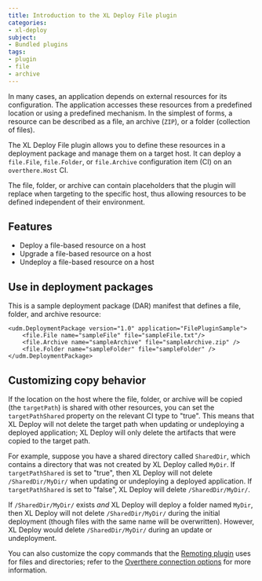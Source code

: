 ```yaml
---
title: Introduction to the XL Deploy File plugin
categories:
- xl-deploy
subject:
- Bundled plugins
tags:
- plugin
- file
- archive
---
```


In many cases, an application depends on external resources for its configuration. The application accesses these resources from a predefined location or using a predefined mechanism. In the simplest of forms, a resource can be described as a file, an archive (`ZIP`), or a folder (collection of files).

The XL Deploy File plugin allows you to define these resources in a deployment package and manage them on a target host. It can deploy a `file.File`, `file.Folder`, or `file.Archive` configuration item (CI) on an `overthere.Host` CI.

The file, folder, or archive can contain placeholders that the plugin will replace when targeting to the specific host, thus allowing resources to be defined independent of their environment.

## Features

* Deploy a file-based resource on a host
* Upgrade a file-based resource on a host
* Undeploy a file-based resource on a host

## Use in deployment packages

This is a sample deployment package (DAR) manifest that defines a file, folder, and archive resource:

    <udm.DeploymentPackage version="1.0" application="FilePluginSample">
        <file.File name="sampleFile" file="sampleFile.txt"/>
        <file.Archive name="sampleArchive" file="sampleArchive.zip" />
        <file.Folder name="sampleFolder" file="sampleFolder" />
    </udm.DeploymentPackage>

## Customizing copy behavior

If the location on the host where the file, folder, or archive will be copied (the `targetPath`) is shared with other resources, you can set the `targetPathShared` property on the relevant CI type to "true". This means that XL Deploy will not delete the target path when updating or undeploying a deployed application; XL Deploy will only delete the artifacts that were copied to the target path.


For example, suppose you have a shared directory called `SharedDir`, which contains a directory that was not created by XL Deploy called `MyDir`. If `targetPathShared` is set to "true", then XL Deploy will not delete `/SharedDir/MyDir/` when updating or undeploying a deployed application. If `targetPathShared` is set to "false", XL Deploy will delete `/SharedDir/MyDir/`.

If `/SharedDir/MyDir/` exists *and* XL Deploy will deploy a folder named `MyDir`, then XL Deploy will not delete `/SharedDir/MyDir/` during the initial deployment (though files with the same name will be overwritten). However, XL Deploy would delete `/SharedDir/MyDir/` during an update or undeployment.

You can also customize the copy commands that the [Remoting plugin](/xl-deploy/concept/remoting-plugin.html) uses for files and directories; refer to the [Overthere connection options](https://github.com/xebialabs/overthere#common-connection-options) for more information.
